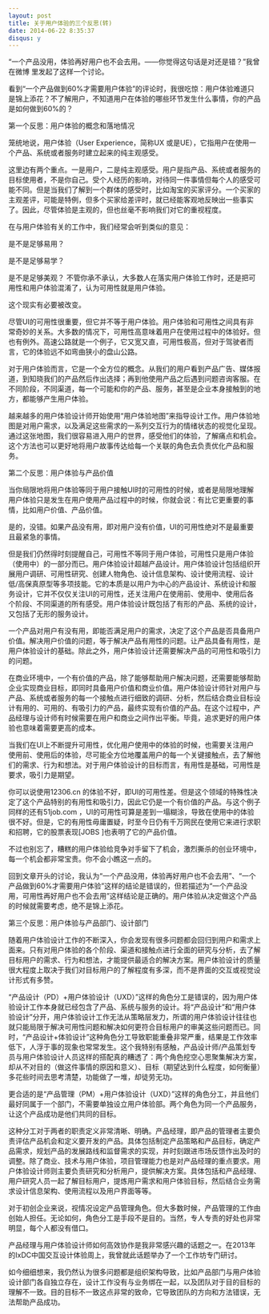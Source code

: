 ```yaml
---
layout: post
title: 关于用户体验的三个反思(转)
date: 2014-06-22 8:35:37
disqus: y
---
```


“一个产品没用，体验再好用户也不会去用。——你觉得这句话是对还是错？”我曾在微博 里发起了这样一个讨论。

看到“一个产品做到60%才需要用户体验”的评论时，我很吃惊：用户体验难道只是锦上添花？不了解用户，不知道用户在体验的哪些环节发生什么事情，你的产品是如何做到60%的？


第一个反思：用户体验的概念和落地情况

笼统地说，用户体验（User Experience，简称UX 或是UE），它指用户在使用一个产品、系统或者服务时建立起来的纯主观感受。

这里边有两个重点。一是用户，二是纯主观感受。用户是指产品、系统或者服务的目标使用者，不是你自己。受个人经历的影响，对待同一件事情但每个人的感受可能不同。但是当我们了解到一个群体的感受时，比如淘宝的买家评分。一个买家的主观差评，可能是特例，但多个买家给差评时，就已经能客观地反映出一些事实了。因此，尽管体验是主观的，但也丝毫不影响我们对它的重视程度。

在与用户体验有关的工作中，我们经常会听到类似的意见：

是不是足够易用？

是不是足够易学？

是不是足够美观？
不管你承不承认，大多数人在落实用户体验工作时，还是把可用性和用户体验混淆了，认为可用性就是用户体验。

这个现实有必要被改变。

尽管UI的可用性很重要，但它并不等于用户体验。用户体验和可用性之间具有非常奇妙的关系。大多数的情况下，可用性高意味着用户在使用过程中的体验好。但也有例外。高速公路就是一个例子，它又宽又直，可用性极高，但对于驾驶者而言，它的体验远不如弯曲狭小的盘山公路。

对于用户体验而言，它是一个全方位的概念。从我们的用户看到产品广告、媒体报道，到知晓我们的产品然后作出选择；再到他使用产品之后遇到问题咨询客服。在不同阶段，不同渠道，每一个可能和你的产品、服务，甚至是企业本身接触到的地方，都能够产生用户体验。

越来越多的用户体验设计师开始使用“用户体验地图”来指导设计工作。用户体验地图是对用户需求，以及满足这些需求的一系列交互行为的情绪状态的视觉化呈现。通过这张地图，我们很容易进入用户的世界，感受他们的体验，了解痛点和机会。这个方法也可以更好地将用户故事传达给每一个关联的角色去负责优化产品和服务。

第二个反思：用户体验与产品价值

当你局限地将用户体验等同于用户接触UI时的可用性的时候，或者是局限地理解用户体验只是发生在用户使用产品过程中的时候，你就会说：有比它更重要的事情，比如用户价值、产品价值。

是的，没错。如果产品没有用，即对用户没有价值，UI的可用性绝对不是最重要且最紧急的事情。

但是我们仍然得时刻提醒自己，可用性不等同于用户体验，可用性只是用户体验（使用中）的一部分而已。用户体验设计超越产品设计。用户体验设计包括组织开展用户调研、可用性研究、创建人物角色、设计信息架构、设计使用流程、设计低/高保真原型等多项技能。它的本质是以用户为中心的产品设计、系统设计和服务设计，它并不仅仅关注UI的可用性，还关注用户在使用前、使用中、使用后各个阶段、不同渠道的所有感受。用户体验设计既包括了有形的产品、系统的设计，又包括了无形的服务设计。

一个产品对用户有没有用，即能否满足用户的需求，决定了这个产品是否具备用户价值。解决用户价值的问题，等于解决产品有用性的问题。让产品具备有用性，是用户体验设计的基础。除此之外，用户体验设计还需要解决产品的可用性和吸引力的问题。

在商业环境中，一个有价值的产品，除了能够帮助用户解决问题，还需要能够帮助企业实现商业目标，即同时具备用户价值和商业价值。用户体验设计师针对用户与产品、系统或者服务的每一个接触点进行细致的调研、分析，然后结合商业目标设计有用的、可用的、有吸引力的产品，最终实现有价值的产品。在这个过程中，产品经理与设计师有时候需要在用户和商业之间作出平衡。毕竟，追求更好的用户体验也意味着需要更高的成本。

当我们在UI上不断提升可用性，优化用户使用中的体验的时候，也需要关注用户使用前、使用后的体验，尽可能全方位地覆盖用户的每一个关键接触点，去了解他们的需求、行为和想法。对于用户体验设计的目标而言，有用性是基础，可用性是要求，吸引力是期望。

你可以说使用12306.cn 的体验不好，即UI的可用性差。但是这个领域的特殊性决定了这个产品特别的有用性和吸引力，因此它仍是一个有价值的产品。与这个例子同样的还有51job.com ，UI的可用性可算是差到一塌糊涂，导致在使用中的体验很不好。但是，它的有用性毋庸置疑，时至今日仍有千万网民在使用它来进行求职和招聘，它的股票表现[JOBS ]也表明了它的产品价值。

不过也别忘了，糟糕的用户体验给竞争对手留下了机会，激烈撕杀的创业环境中，每一个机会都非常宝贵。你不会小瞧这一点的。

回到文章开头的讨论，我认为“一个产品没用，体验再好用户也不会去用”、“一个产品做到60%才需要用户体验”这样的结论是错误的，但若描述为“一个产品没用，可用性再好用户也不会去用”这样结论是正确的。用户体验从决定做这个产品的时候就需要考虑，绝不是锦上添花。

第三个反思：用户体验与产品部门、设计部门

随着用户体验设计工作的不断深入，你会发现有很多问题都会回归到用户和需求上面来。只有对用户体验的各个阶段、渠道和接触点进行全面的研究与分析，去了解目标用户的需求、行为和想法，才能提供最适合的解决方案。用户体验设计的质量很大程度上取决于我们对目标用户的了解程度有多深，而不是界面的交互或视觉设计形式有多赞。

“产品设计（PD）+用户体验设计（UXD）”这样的角色分工是错误的，因为用户体验设计工作本身就已经包含了产品、系统与服务的设计。将“产品设计”和“用户体验设计”分开，用户体验设计工作无法从策略层发力，所谓的用户体验设计往往也就只能局限于解决可用性问题和解决如何更符合目标用户的审美这些问题而已。同时，“产品设计+体验设计”这种角色分工导致职能重叠非常严重，结果是工作效率低下，人浮于事的现象也常常发生。这个我特别有感触，产品设计师/产品策划专员与用户体验设计人员这样的搭配真的糟透了：两个角色挖空心思聚集解决方案，却从不对目的（做这件事情的原因和意义）、目标（期望达到什么程度，如何衡量）多花些时间去思考清楚，功能做了一堆，却徒劳无功。

更合适的是“产品管理（PM）+用户体验设计（UXD）”这样的角色分工，并且他们最好同属于一个部门，不需要单独设立用户体验部。两个角色为同一个产品服务，让这个产品成功是他们共同的目标。

这种分工对于两者的职责定义非常清晰、明确。产品经理，即产品的管理者主要负责评估产品机会和定义要开发的产品。具体包括制定产品策略和产品目标，确定产品需求，规划产品的发展路线和监督需求的实现，并时刻跟进市场反馈作出及时的调整。除了商业、技术与用户体验，项目管理能力也是对产品经理的重点要求。用户体验设计师则主要负责研究和分析用户，提供解决方案。具体包括和产品经理、用户研究人员一起了解目标用户，提炼用户需求和用户体验目标，然后结合业务需求设计信息架构、使用流程以及用户界面等等。

对于初创企业来说，视情况设定产品管理角色。但大多数时候，产品管理的工作由创始人担任。无论如何，角色分工是手段不是目的。当然，专人专责的好处也非常明显，每个人都没有借口。

产品经理与用户体验设计师如何高效协作是我非常感兴趣的话题之一。在2013年的IxDC中国交互设计体验周上，我曾就此话题举办了一个工作坊专门研讨。

如今细细想来，我仍然认为很多问题都是组织架构导致，比如产品部门与用户体验设计部门各自独立存在，设计工作没有与业务绑在一起，以及团队对于目的目标的理解不一致。目的目标不一致这点非常的致命，它导致团队的方向和方法错误，无法帮助产品成功。
